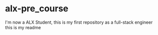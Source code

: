 # alx-pre_course
I'm now a ALX Student, this is my first repository as a full-stack engineer
this is my readme
